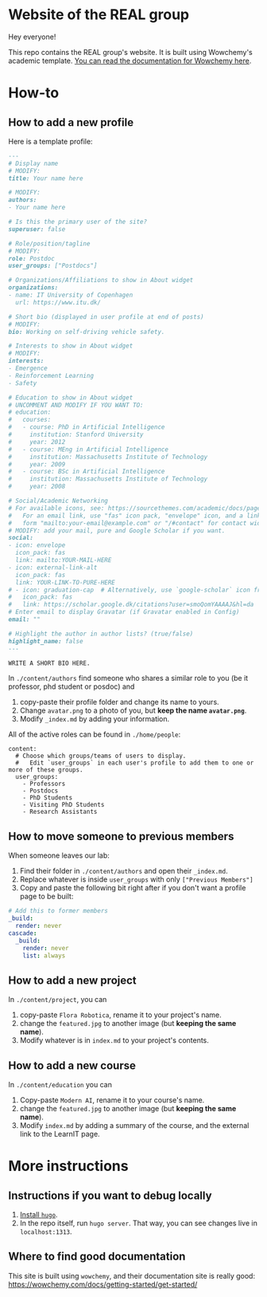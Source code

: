 # Website of the REAL group

Hey everyone!

This repo contains the REAL group's website. It is built using Wowchemy's academic template. [You can read the documentation for Wowchemy here](https://wowchemy.com/docs/).

# How-to
## How to add a new profile

Here is a template profile:

```md
---
# Display name 
# MODIFY:
title: Your name here

# MODIFY:
authors:
- Your name here

# Is this the primary user of the site?
superuser: false

# Role/position/tagline
# MODIFY:
role: Postdoc
user_groups: ["Postdocs"]

# Organizations/Affiliations to show in About widget
organizations:
- name: IT University of Copenhagen
  url: https://www.itu.dk/

# Short bio (displayed in user profile at end of posts)
# MODIFY:
bio: Working on self-driving vehicle safety.

# Interests to show in About widget
# MODIFY:
interests:
- Emergence
- Reinforcement Learning
- Safety

# Education to show in About widget
# UNCOMMENT AND MODIFY IF YOU WANT TO:
# education:
#   courses:
#   - course: PhD in Artificial Intelligence
#     institution: Stanford University
#     year: 2012
#   - course: MEng in Artificial Intelligence
#     institution: Massachusetts Institute of Technology
#     year: 2009
#   - course: BSc in Artificial Intelligence
#     institution: Massachusetts Institute of Technology
#     year: 2008

# Social/Academic Networking
# For available icons, see: https://sourcethemes.com/academic/docs/page-builder/#icons
#   For an email link, use "fas" icon pack, "envelope" icon, and a link in the
#   form "mailto:your-email@example.com" or "/#contact" for contact widget.
# MODIFY: add your mail, pure and Google Scholar if you want.
social:
- icon: envelope
  icon_pack: fas
  link: mailto:YOUR-MAIL-HERE
- icon: external-link-alt
  icon_pack: fas
  link: YOUR-LINK-TO-PURE-HERE
# - icon: graduation-cap  # Alternatively, use `google-scholar` icon from `ai` icon pack
#   icon_pack: fas
#   link: https://scholar.google.dk/citations?user=smoQomYAAAAJ&hl=da
# Enter email to display Gravatar (if Gravatar enabled in Config)
email: ""

# Highlight the author in author lists? (true/false)
highlight_name: false
---

WRITE A SHORT BIO HERE.
```

In `./content/authors` find someone who shares a similar role to you (be it professor, phd student or posdoc) and
1. copy-paste their profile folder and change its name to yours.
2. Change `avatar.png` to a photo of you, but **keep the name `avatar.png`**.
3. Modify `_index.md` by adding your information.

All of the active roles can be found in `./home/people`:

```
content:
  # Choose which groups/teams of users to display.
  #   Edit `user_groups` in each user's profile to add them to one or more of these groups.
  user_groups:
    - Professors
    - Postdocs
    - PhD Students
    - Visiting PhD Students
    - Research Assistants
```

## How to move someone to previous members

When someone leaves our lab:
1. Find their folder in `./content/authors` and open their `_index.md`.
2. Replace whatever is inside `user_groups` with only `["Previous Members"]`
3. Copy and paste the following bit right after if you don't want a profile page to be built:

```yaml
# Add this to former members
_build:
  render: never
cascade:
  _build:
    render: never
    list: always
```

## How to add a new project

In `./content/project`, you can
1. copy-paste `Flora Robotica`, rename it to your project's name.
2. change the `featured.jpg` to another image (but **keeping the same name**).
3. Modify whatever is in `index.md` to your project's contents.

## How to add a new course

In `./content/education` you can
1. Copy-paste `Modern AI`, rename it to your course's name.
2. change the `featured.jpg` to another image (but **keeping the same name**).
3. Modify `index.md` by adding a summary of the course, and the external link to the LearnIT page.

# More instructions
## Instructions if you want to debug locally

1. [Install `hugo`](https://wowchemy.com/docs/getting-started/install-hugo-extended/#prerequisites).
2. In the repo itself, run `hugo server`. That way, you can see changes live in `localhost:1313`.

## Where to find good documentation

This site is built using `wowchemy`, and their documentation site is really good: https://wowchemy.com/docs/getting-started/get-started/
